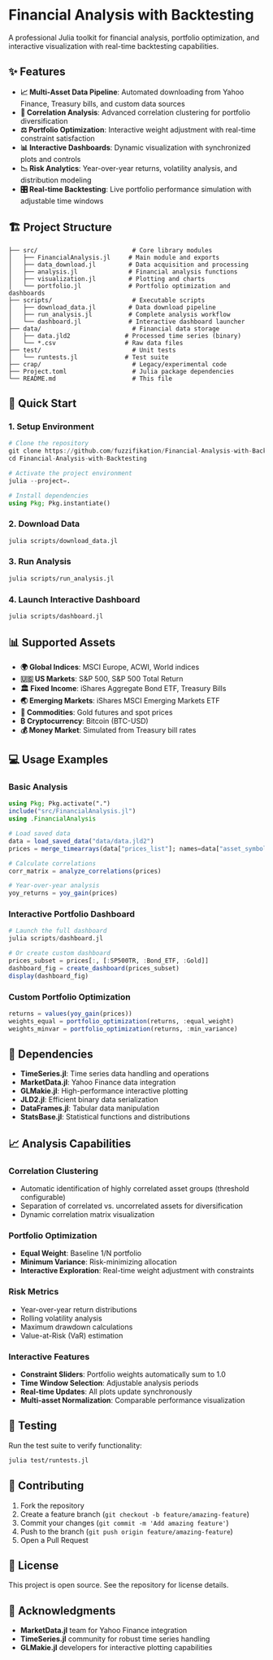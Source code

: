 # Financial Analysis with Backtesting

A professional Julia toolkit for financial analysis, portfolio optimization, and interactive visualization with real-time backtesting capabilities.

## ✨ Features

- **📈 Multi-Asset Data Pipeline**: Automated downloading from Yahoo Finance, Treasury bills, and custom data sources
- **🔗 Correlation Analysis**: Advanced correlation clustering for portfolio diversification
- **⚖️ Portfolio Optimization**: Interactive weight adjustment with real-time constraint satisfaction
- **📊 Interactive Dashboards**: Dynamic visualization with synchronized plots and controls
- **📉 Risk Analytics**: Year-over-year returns, volatility analysis, and distribution modeling
- **🎛️ Real-time Backtesting**: Live portfolio performance simulation with adjustable time windows

## 🏗️ Project Structure

```
├── src/                          # Core library modules
│   ├── FinancialAnalysis.jl     # Main module and exports
│   ├── data_download.jl         # Data acquisition and processing
│   ├── analysis.jl              # Financial analysis functions
│   ├── visualization.jl         # Plotting and charts
│   └── portfolio.jl             # Portfolio optimization and dashboards
├── scripts/                      # Executable scripts
│   ├── download_data.jl         # Data download pipeline
│   ├── run_analysis.jl          # Complete analysis workflow
│   └── dashboard.jl             # Interactive dashboard launcher
├── data/                         # Financial data storage
│   ├── data.jld2               # Processed time series (binary)
│   └── *.csv                   # Raw data files
├── test/                         # Unit tests
│   └── runtests.jl             # Test suite
├── crap/                         # Legacy/experimental code
├── Project.toml                  # Julia package dependencies
└── README.md                     # This file
```

## 🚀 Quick Start

### 1. Setup Environment
```julia
# Clone the repository
git clone https://github.com/fuzzifikation/Financial-Analysis-with-Backtesting.git
cd Financial-Analysis-with-Backtesting

# Activate the project environment
julia --project=.

# Install dependencies
using Pkg; Pkg.instantiate()
```

### 2. Download Data
```bash
julia scripts/download_data.jl
```

### 3. Run Analysis
```bash
julia scripts/run_analysis.jl
```

### 4. Launch Interactive Dashboard
```bash
julia scripts/dashboard.jl
```

## 📊 Supported Assets

- **🌍 Global Indices**: MSCI Europe, ACWI, World indices
- **🇺🇸 US Markets**: S&P 500, S&P 500 Total Return
- **🏛️ Fixed Income**: iShares Aggregate Bond ETF, Treasury Bills
- **🌏 Emerging Markets**: iShares MSCI Emerging Markets ETF
- **🥇 Commodities**: Gold futures and spot prices
- **₿ Cryptocurrency**: Bitcoin (BTC-USD)
- **💰 Money Market**: Simulated from Treasury bill rates

## 💻 Usage Examples

### Basic Analysis
```julia
using Pkg; Pkg.activate(".")
include("src/FinancialAnalysis.jl")
using .FinancialAnalysis

# Load saved data
data = load_saved_data("data/data.jld2")
prices = merge_timearrays(data["prices_list"]; names=data["asset_symbols"])

# Calculate correlations
corr_matrix = analyze_correlations(prices)

# Year-over-year analysis
yoy_returns = yoy_gain(prices)
```

### Interactive Portfolio Dashboard
```julia
# Launch the full dashboard
julia scripts/dashboard.jl

# Or create custom dashboard
prices_subset = prices[:, [:SP500TR, :Bond_ETF, :Gold]]
dashboard_fig = create_dashboard(prices_subset)
display(dashboard_fig)
```

### Custom Portfolio Optimization
```julia
returns = values(yoy_gain(prices))
weights_equal = portfolio_optimization(returns, :equal_weight)
weights_minvar = portfolio_optimization(returns, :min_variance)
```

## 🔧 Dependencies

- **TimeSeries.jl**: Time series data handling and operations
- **MarketData.jl**: Yahoo Finance data integration
- **GLMakie.jl**: High-performance interactive plotting
- **JLD2.jl**: Efficient binary data serialization
- **DataFrames.jl**: Tabular data manipulation
- **StatsBase.jl**: Statistical functions and distributions

## 📈 Analysis Capabilities

### Correlation Clustering
- Automatic identification of highly correlated asset groups (threshold configurable)
- Separation of correlated vs. uncorrelated assets for diversification
- Dynamic correlation matrix visualization

### Portfolio Optimization
- **Equal Weight**: Baseline 1/N portfolio
- **Minimum Variance**: Risk-minimizing allocation
- **Interactive Exploration**: Real-time weight adjustment with constraints

### Risk Metrics
- Year-over-year return distributions
- Rolling volatility analysis
- Maximum drawdown calculations
- Value-at-Risk (VaR) estimation

### Interactive Features
- **Constraint Sliders**: Portfolio weights automatically sum to 1.0
- **Time Window Selection**: Adjustable analysis periods
- **Real-time Updates**: All plots update synchronously
- **Multi-asset Normalization**: Comparable performance visualization

## 🧪 Testing

Run the test suite to verify functionality:
```bash
julia test/runtests.jl
```

## 🤝 Contributing

1. Fork the repository
2. Create a feature branch (`git checkout -b feature/amazing-feature`)
3. Commit your changes (`git commit -m 'Add amazing feature'`)
4. Push to the branch (`git push origin feature/amazing-feature`)
5. Open a Pull Request

## 📄 License

This project is open source. See the repository for license details.

## 🙏 Acknowledgments

- **MarketData.jl** team for Yahoo Finance integration
- **TimeSeries.jl** community for robust time series handling
- **GLMakie.jl** developers for interactive plotting capabilities
